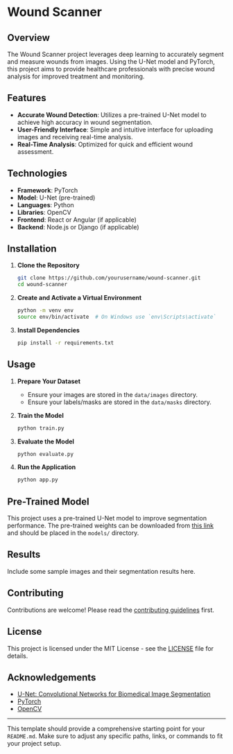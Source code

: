 # Wound Scanner

## Overview
The Wound Scanner project leverages deep learning to accurately segment and measure wounds from images. Using the U-Net model and PyTorch, this project aims to provide healthcare professionals with precise wound analysis for improved treatment and monitoring.

## Features
- **Accurate Wound Detection**: Utilizes a pre-trained U-Net model to achieve high accuracy in wound segmentation.
- **User-Friendly Interface**: Simple and intuitive interface for uploading images and receiving real-time analysis.
- **Real-Time Analysis**: Optimized for quick and efficient wound assessment.

## Technologies
- **Framework**: PyTorch
- **Model**: U-Net (pre-trained)
- **Languages**: Python
- **Libraries**: OpenCV
- **Frontend**: React or Angular (if applicable)
- **Backend**: Node.js or Django (if applicable)

## Installation
1. **Clone the Repository**
   ```bash
   git clone https://github.com/yourusername/wound-scanner.git
   cd wound-scanner
   ```

2. **Create and Activate a Virtual Environment**
   ```bash
   python -m venv env
   source env/bin/activate  # On Windows use `env\Scripts\activate`
   ```

3. **Install Dependencies**
   ```bash
   pip install -r requirements.txt
   ```

## Usage
1. **Prepare Your Dataset**
   - Ensure your images are stored in the `data/images` directory.
   - Ensure your labels/masks are stored in the `data/masks` directory.

2. **Train the Model**
   ```bash
   python train.py
   ```

3. **Evaluate the Model**
   ```bash
   python evaluate.py
   ```

4. **Run the Application**
   ```bash
   python app.py
   ```

## Pre-Trained Model
This project uses a pre-trained U-Net model to improve segmentation performance. The pre-trained weights can be downloaded from [this link](#) and should be placed in the `models/` directory.

## Results
Include some sample images and their segmentation results here.

## Contributing
Contributions are welcome! Please read the [contributing guidelines](CONTRIBUTING.md) first.

## License
This project is licensed under the MIT License - see the [LICENSE](LICENSE) file for details.

## Acknowledgements
- [U-Net: Convolutional Networks for Biomedical Image Segmentation](https://arxiv.org/abs/1505.04597)
- [PyTorch](https://pytorch.org/)
- [OpenCV](https://opencv.org/)

---

This template should provide a comprehensive starting point for your `README.md`. Make sure to adjust any specific paths, links, or commands to fit your project setup.
